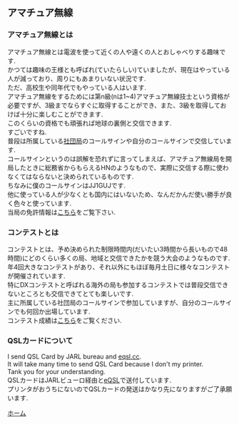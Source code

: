 ## アマチュア無線
### アマチュア無線とは
アマチュア無線とは電波を使って近くの人や遠くの人とおしゃべりする趣味です.  
かつては趣味の王様とも呼ばれ(ていたらしい)ていましたが、現在はやっている人が減っており、周りにもあまりいない状況です.  
ただ、高校生や同年代でもやっている人はいます.  
アマチュア無線をするためには第n級\(nは1~4\)アマチュア無線技士という資格が必要ですが、3級までならすぐに取得することができ、また、3級を取得しておけば十分に楽しむことができます.  
このくらいの資格でも頑張れば地球の裏側と交信できます.  
すごいですね.  
普段は所属している[社団局](http://jr1ztt.net/)のコールサインや自分のコールサインで交信しています.  
コールサインというのは誤解を恐れずに言ってしまえば、アマチュア無線局を開局したときに総務省からもらえるHNのようなもので、実際に交信する際に使わなくてはならないと決められているものです.    
ちなみに僕のコールサインはJJ1GUJです.  
他に使っている人が少なくとも国内にはいないため、なんだかんだ使い勝手が良く色々と使っています.  
当局の免許情報は[こちら](https://www.tele.soumu.go.jp/musen/SearchServlet?pageID=4&IT=A&DFCD=0004017928&DD=1&styleNumber=50)をご覧下さい.  
### コンテストとは
コンテストとは、予め決められた制限時間内(だいたい3時間から長いもので48時間)にどのくらい多くの局、地域と交信できたかを競う大会のようなものです.  
年4回大きなコンテストがあり、それ以外にもほぼ毎月土日に様々なコンテストが開催されています.  
特にDXコンテストと呼ばれる海外の局も参加するコンテストでは普段交信できないところとも交信できてとても楽しいです.  
主に所属している社団局のコールサインで参加していますが、自分のコールサインでも何回か出場しています.  
コンテスト成績は[こちら](https://jj1guj.github.io/hamradio/contests)をご覧ください.

### QSLカードについて
I send QSL Card by JARL bureau and [eqsl.cc](eqsl.cc).  
It will take many time to send QSL Card because I don't my printer.  
Tank you for your understanding.  
QSLカードはJARLビューロ経由と[eQSL](eqsl.cc)で送付しています.  
プリンタがおうちにないのでQSLカードの発送はかなり先になりますがご了承願います.  
[](また、eQSLについても最近見れていないため、返送が遅くなります(基本的に送ってくださった局にはログを確認し、返送予定です))  

 [ホーム](https://jj1guj.github.io)
